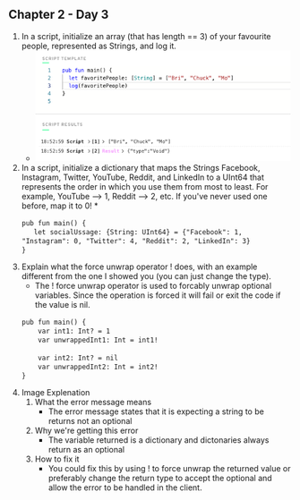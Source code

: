 ## Chapter 2 - Day 3

1. In a script, initialize an array (that has length == 3) of your favourite people, represented as Strings, and log it.
    * ![Chapter 2 Day 3 Question 1 - Answer](/images/C2D3Q1.png)
2. In a script, initialize a dictionary that maps the Strings Facebook, Instagram, Twitter, YouTube, Reddit, and LinkedIn to a UInt64 that represents the order in which you use them from most to least. For example, YouTube --> 1, Reddit --> 2, etc. If you've never used one before, map it to 0!
    *
     ``` cadence
    pub fun main() {
        let socialUssage: {String: UInt64} = {"Facebook": 1, "Instagram": 0, "Twitter": 4, "Reddit": 2, "LinkedIn": 3}
    }
    ```
3. Explain what the force unwrap operator ! does, with an example different from the one I showed you (you can just change the type).
    * The ! force unwrap operator is used to forcably unwrap optional variables. Since the operation is forced it will fail or exit the code if the value is nil.
    ``` cadence
    pub fun main() {
        var int1: Int? = 1
        var unwrappedInt1: Int = int1!  

        var int2: Int? = nil
        var unwrappedInt2: Int = int2! 
    }
    ```
4. Image Explenation
    1. What the error message means
        * The error message states that it is expecting a string to be returns not an optional
    2. Why we're getting this error
        * The variable returned is a dictionary and dictonaries always return as an optional
    3. How to fix it
        * You could fix this by using ! to force unwrap the returned value or preferably change the return type to accept the optional and allow the error to be handled in the client.
